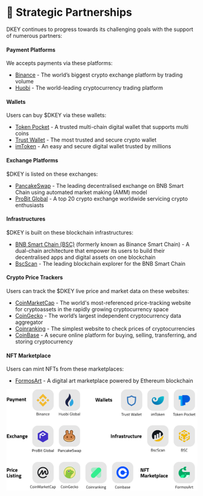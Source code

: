 # 🤝 Strategic Partnerships

DKEY continues to progress towards its challenging goals with the support of numerous partners:



#### Payment Platforms&#x20;

We accepts payments via these platforms:&#x20;

* [Binance](https://www.binance.com/) - The world’s biggest crypto exchange platform by trading volume&#x20;
* [Huobi](https://www.huobi.com/en-us/) - The world-leading cryptocurrency trading platform&#x20;



#### Wallets&#x20;

Users can buy $DKEY via these wallets:&#x20;

* [Token Pocket](https://www.tokenpocket.pro/) - A trusted multi-chain digital wallet that supports multi coins&#x20;
* [Trust Wallet](https://trustwallet.com/) - The most trusted and secure crypto wallet&#x20;
* [imToken](https://token.im/) - An easy and secure digital wallet trusted by millions&#x20;



#### Exchange Platforms&#x20;

$DKEY is listed on these exchanges:&#x20;

* [PancakeSwap](https://pancakeswap.finance/info/token/0xf3ed4770e6efe9168c3f2f50a6d9d0f97a550df1) - The leading decentralised exchange on BNB Smart Chain using automated market making (AMM) model&#x20;
* [ProBit Global](https://www.probit.com/app/exchange/DKEY-USDT) - A top 20 crypto exchange worldwide servicing crypto enthusiasts&#x20;



#### Infrastructures&#x20;

$DKEY is built on these blockchain infrastructures:&#x20;

* [BNB Smart Chain (BSC)](https://www.bnbchain.world/en/smartChain) (formerly known as Binance Smart Chain) - A dual-chain architecture that empower its users to build their decentralised apps and digital assets on one blockchain&#x20;
* [BscScan](https://bscscan.com/token/0xf3ed4770e6efe9168c3f2f50a6d9d0f97a550df1) - The leading blockchain explorer for the BNB Smart Chain&#x20;



#### Crypto Price Trackers&#x20;

Users can track the $DKEY live price and market data on these websites:&#x20;

* [CoinMarketCap](https://coinmarketcap.com/currencies/dkey-bank/) - The world's most-referenced price-tracking website for cryptoassets in the rapidly growing cryptocurrency space&#x20;
* [CoinGecko](https://www.coingecko.com/en/coins/dkey-bank) - The world’s largest independent cryptocurrency data aggregator &#x20;
* [Coinranking](https://coinranking.com/coin/E8rWjAxcb+dkeybank-dkey) - The simplest website to check prices of cryptocurrencies &#x20;
* [CoinBase](https://www.coinbase.com/price/dkey-bank) - A secure online platform for buying, selling, transferring, and storing cryptocurrency&#x20;



#### NFT Marketplace&#x20;

Users can mint NFTs from these marketplaces:&#x20;

* [FormosArt](https://www.formosart.io/store/dkey) - A digital art marketplace powered by Ethereum blockchain&#x20;



![](../.gitbook/assets/strategy-partner.png)



